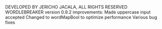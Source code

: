 DEVELOPED BY JERICHO JACALA, ALL RIGHTS RESERVED
WORDLEBREAKER version 0.9.2
improvements:
Made uppercase input accepted
Changed to wordMapBool to optimize performance
Various bug fixes
